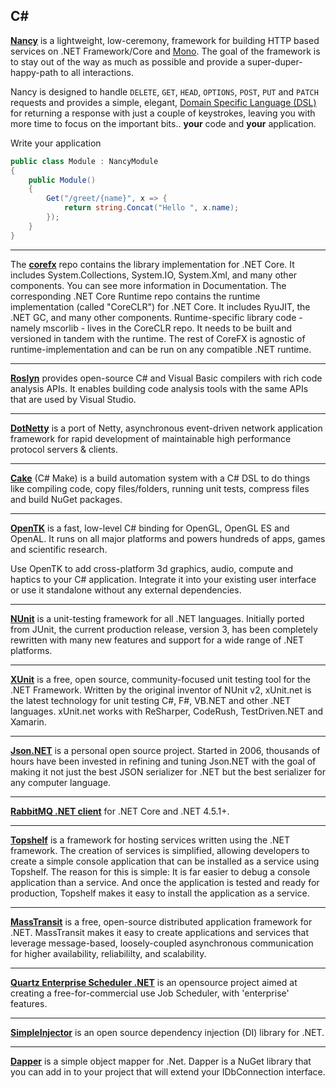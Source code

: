 ## C&#35;

[**Nancy**](https://github.com/NancyFx/Nancy) is a lightweight, low-ceremony, framework for building HTTP based services on .NET Framework/Core and [Mono](http://mono-project.com). The goal of the framework is to stay out of the way as much as possible and provide a super-duper-happy-path to all interactions.

Nancy is designed to handle `DELETE`, `GET`, `HEAD`, `OPTIONS`, `POST`, `PUT` and `PATCH` requests and provides a simple, elegant, [Domain Specific Language (DSL)](http://en.wikipedia.org/wiki/Domain-specific_language) for returning a response with just a couple of keystrokes, leaving you with more time to focus on the important bits..
**your** code and **your** application.

Write your application
```csharp
public class Module : NancyModule
{
    public Module()
    {
        Get("/greet/{name}", x => {
            return string.Concat("Hello ", x.name);
        });
    }
}
```

---
The [**corefx**](https://github.com/dotnet/corefx) repo contains the library implementation for .NET Core. It includes System.Collections, System.IO, System.Xml, and many other components. You can see more information in Documentation. The corresponding .NET Core Runtime repo contains the runtime implementation (called "CoreCLR") for .NET Core. It includes RyuJIT, the .NET GC, and many other components. Runtime-specific library code - namely mscorlib - lives in the CoreCLR repo. It needs to be built and versioned in tandem with the runtime. The rest of CoreFX is agnostic of runtime-implementation and can be run on any compatible .NET runtime.

---
[**Roslyn**](https://github.com/dotnet/roslyn) provides open-source C# and Visual Basic compilers with rich code analysis APIs. It enables building code analysis tools with the same APIs that are used by Visual Studio.

---
[**DotNetty**](https://github.com/Azure/DotNetty) is a port of Netty, asynchronous event-driven network application framework for rapid development of maintainable high performance protocol servers & clients.

---
[**Cake**](https://github.com/cake-build/cake) (C# Make) is a build automation system with a C# DSL to do things like compiling code, copy files/folders, running unit tests, compress files and build NuGet packages.

---
[**OpenTK**](https://github.com/opentk/opentk) is a fast, low-level C# binding for OpenGL, OpenGL ES and OpenAL. It runs on all major platforms and powers hundreds of apps, games and scientific research.

Use OpenTK to add cross-platform 3d graphics, audio, compute and haptics to your C# application. Integrate it into your existing user interface or use it standalone without any external dependencies.

---
[**NUnit**](https://github.com/nunit/nunit) is a unit-testing framework for all .NET languages. Initially ported from JUnit, the current production release, version 3, has been completely rewritten with many new features and support for a wide range of .NET platforms.

---
[**XUnit**](https://github.com/xunit/xunit)  is a free, open source, community-focused unit testing tool for the .NET Framework. Written by the original inventor of NUnit v2, xUnit.net is the latest technology for unit testing C#, F#, VB.NET and other .NET languages. xUnit.net works with ReSharper, CodeRush, TestDriven.NET and Xamarin.

---
[**Json.NET**](https://github.com/JamesNK/Newtonsoft.Json) is a personal open source project. Started in 2006, thousands of hours have been invested in refining and tuning Json.NET with the goal of making it not just the best JSON serializer for .NET but the best serializer for any computer language.

---
[**RabbitMQ .NET client**](https://github.com/rabbitmq/rabbitmq-dotnet-client) for .NET Core and .NET 4.5.1+.

---
[**Topshelf**](https://github.com/Topshelf/Topshelf) is a framework for hosting services written using the .NET framework. The creation of services is simplified, allowing developers to create a simple console application that can be installed as a service using Topshelf. The reason for this is simple: It is far easier to debug a console application than a service. And once the application is tested and ready for production, Topshelf makes it easy to install the application as a service.

---
[**MassTransit**](https://github.com/MassTransit/MassTransit) is a free, open-source distributed application framework for .NET. MassTransit makes it easy to create applications and services that leverage message-based, loosely-coupled asynchronous communication for higher availability, reliabililty, and scalability.

---
[**Quartz Enterprise Scheduler .NET**](https://github.com/quartznet/quartznet) is an opensource project aimed at creating a free-for-commercial use Job Scheduler, with 'enterprise' features.

---
[**SimpleInjector**](https://github.com/simpleinjector/SimpleInjector) is an open source dependency injection (DI) library for .NET.

---
[**Dapper**](https://github.com/StackExchange/dapper-dot-net) is a simple object mapper for .Net. Dapper is a NuGet library that you can add in to your project that will extend your IDbConnection interface.
